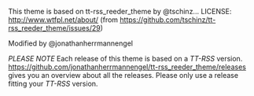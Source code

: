 This theme is based on tt-rss_reeder_theme by @tschinz...
LICENSE: http://www.wtfpl.net/about/ (from https://github.com/tschinz/tt-rss_reeder_theme/issues/29)

Modified by @jonathanherrmannengel

*PLEASE NOTE*
Each release of this theme is based on a _TT-RSS_ version. https://github.com/jonathanherrmannengel/tt-rss_reeder_theme/releases gives you an overview about all the releases. Please only use a release fitting your _TT-RSS_ version.